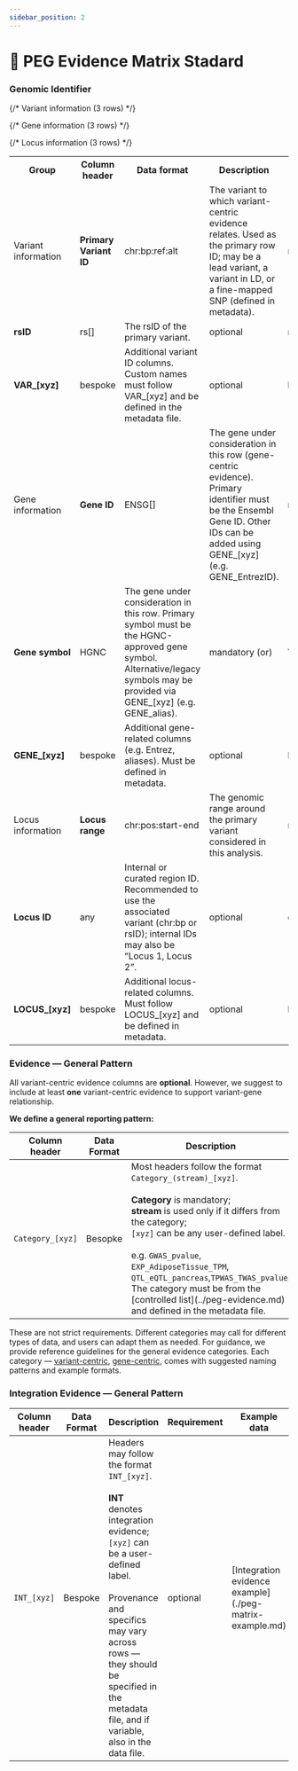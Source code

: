 ```yaml
---
sidebar_position: 2
---
```

# 📑 PEG Evidence Matrix Stadard
### Genomic Identifier
<style>{`
  .peg-schema { 
    width:100%; 
    border-collapse:collapse; 
    font-size:0.9rem;   /* slightly smaller to fit more */
    table-layout:fixed; /* ensures columns auto-wrap */
    white-space: normal;
    word-break: keep-all;  
    overflow-wrap:break-word;
  }

  .peg-schema th, .peg-schema td { 
    border:1px solid #e5e7eb; 
    padding:6px 8px; 
    vertical-align:top; 
  }

  .peg-schema th { 
    background:#f8fafc; 
    text-align:left; 
  }

  /* Column group cell */
  .peg-group { 
  background:#f3f4f6; 
  font-weight:600; 
  text-align:center; 
  width: 2rem;            /* very narrow column */
  writing-mode: vertical-rl;  /* vertical text flow */
  transform: rotate(180deg);  /* flip so it reads top-to-bottom */
  white-space: nowrap; 
  padding: 4px;           /* reduce padding so text fits nicely */
}

  /* Requirement tags */
  .req { font-weight:700; }
  .req-mand { color:#c00000; }
  .req-rec { color:#e69138; }
  .req-opt { color:#6d9eeb; }

  /* Formats and examples */
  .fmt { 
    font-family:ui-monospace, SFMono-Regular, Menlo, monospace; 
    white-space:nowrap;   /* allow wrapping instead of nowrap */
  }
  .ex { 
    font-family:ui-monospace, SFMono-Regular, Menlo, monospace; 
    color:#334155; 
    white-space:normal;   /* allow wrapping */
  }
`}</style>


<table className="peg-schema">
  <tr>
    <th>Group</th>
    <th>Column header</th>
    <th>Data format</th>
    <th>Description</th>
    <th>Requirement</th>
    <th>Example data</th>
  </tr>

  {/* Variant information (3 rows) */}
  <tr>
    <td className="peg-group" rowSpan={3}>Variant information</td>
    <td><b>Primary Variant ID</b></td>
    <td className="fmt">chr:bp:ref:alt</td>
    <td>The variant to which variant-centric evidence relates. Used as the primary row ID; may be a lead variant, a variant in LD, or a fine-mapped SNP (defined in metadata).</td>
    <td className="req req-mand">mandatory</td>
    <td className="ex">chr10:114754071:T:C</td>
  </tr>
  <tr>
    <td><b>rsID</b></td>
    <td className="fmt">rs[]</td>
    <td>The rsID of the primary variant.</td>
    <td className="req req-opt">optional</td>
    <td className="ex">rs1234</td>
  </tr>
  <tr>
    <td><b>VAR_[xyz]</b></td>
    <td className="fmt">bespoke</td>
    <td>Additional variant ID columns. Custom names must follow <span className="fmt">VAR_[xyz]</span> and be defined in the metadata file.</td>
    <td className="req req-opt">optional</td>
    <td className="ex">bespoke</td>
  </tr>

  {/* Gene information (3 rows) */}
  <tr>
    <td className="peg-group" rowSpan={3}>Gene information</td>
    <td><b>Gene ID</b></td>
    <td className="fmt">ENSG[]</td>
    <td>The gene under consideration in this row (gene-centric evidence). Primary identifier must be the Ensembl Gene ID. Other IDs can be added using <span className="fmt">GENE_[xyz]</span> (e.g. <span className="fmt">GENE_EntrezID</span>).</td>
    <td className="req req-mand">mandatory (or)</td>
    <td className="ex">ENSG00000151532</td>
  </tr>
  <tr>
    <td><b>Gene symbol</b></td>
    <td className="fmt">HGNC</td>
    <td>The gene under consideration in this row. Primary symbol must be the HGNC-approved gene symbol. Alternative/legacy symbols may be provided via <span className="fmt">GENE_[xyz]</span> (e.g. <span className="fmt">GENE_alias</span>).</td>
    <td className="req req-mand">mandatory (or)</td>
    <td className="ex">VTI1A</td>
  </tr>
  <tr>
    <td><b>GENE_[xyz]</b></td>
    <td className="fmt">bespoke</td>
    <td>Additional gene-related columns (e.g. Entrez, aliases). Must be defined in metadata.</td>
    <td className="req req-opt">optional</td>
    <td className="ex">bespoke</td>
  </tr>

  {/* Locus information (3 rows) */}
  <tr>
    <td className="peg-group" rowSpan={3}>Locus information</td>
    <td><b>Locus range</b></td>
    <td className="fmt">chr:pos:start-end</td>
    <td>The genomic range around the primary variant considered in this analysis.</td>
    <td className="req req-rec">recommended</td>
    <td className="ex">chr10:1000-2000</td>
  </tr>
  <tr>
    <td><b>Locus ID</b></td>
    <td className="fmt">any</td>
    <td>Internal or curated region ID. Recommended to use the associated variant (<span className="fmt">chr:bp</span> or <span className="fmt">rsID</span>); internal IDs may also be “Locus 1, Locus 2”.</td>
    <td className="req req-opt">optional</td>
    <td className="ex">chr10:114754071:T:C</td>
  </tr>
  <tr>
    <td><b>LOCUS_[xyz]</b></td>
    <td className="fmt">bespoke</td>
    <td>Additional locus-related columns. Must follow <span className="fmt">LOCUS_[xyz]</span> and be defined in metadata.</td>
    <td className="req req-opt">optional</td>
    <td className="ex">bespoke</td>
  </tr>
</table>








### Evidence — General Pattern
All variant-centric evidence columns are **optional**. However, we suggest to include at least **one** variant-centric evidence to support variant-gene relationship.

**We define a general reporting pattern:**
<table class="peg-schema">
  <thead>
    <tr>
      <th>Column header</th>
      <th>Data Format</th>
      <th>Description</th>
      <th>Requirement</th>
      <th>Example data</th>
    </tr>
  </thead>
  <tbody>
    <tr>
      <td><code>Category_[xyz]</code></td>
      <td class="fmt">Besopke</td>
      <td>Most headers follow the format <code>Category_(stream)_[xyz]</code>.<br/><br/>
      <strong>Category</strong> is mandatory; <br/><strong>stream</strong> is used only if it differs from the category;<br/>
      <code>[xyz]</code> can be any user-defined label.<br/><br/>
      e.g. <code>GWAS_pvalue</code>,
      <code>EXP_AdiposeTissue_TPM</code>,
      <code>QTL_eQTL_pancreas</code>,<code>TPWAS_TWAS_pvalue</code>. 
      The category must be from the [controlled list](../peg-evidence.md) and defined in the metadata file.</td>
      <td class="req req-opt">optional</td>
      <td>[variant-centric evidence examples](./peg-matrix-example.md#variant-centric-evidence-examples);<br/><br/>[gene-centric evidence examples](./peg-matrix-example.md#gene-centric-evidence-examples)</td>
    </tr>
   </tbody>
</table>

These are not strict requirements. Different categories may call for different types of data, and users can adapt them as needed. For guidance, we provide reference guidelines for the general evidence categories. Each category — [variant-centric](./peg-matrix-example.md#variant-centric-evidence-examples), [gene-centric](./peg-matrix-example.md#gene-centric-evidence-examples), comes with suggested naming patterns and example formats.

### Integration Evidence — General Pattern

<table class="peg-schema">
  <thead>
    <tr>
      <th>Column header</th>
      <th>Data Format</th>
      <th>Description</th>
      <th>Requirement</th>
      <th>Example data</th>
    </tr>
  </thead>
  <tbody>
    <tr>
      <td><code>INT_[xyz]</code></td>
      <td class="fmt">Bespoke</td>
      <td>
        Headers may follow the format <code>INT_[xyz]</code>.<br/><br/>
        <strong>INT</strong> denotes integration evidence; <br/> <code>[xyz]</code> can be a user-defined label.<br/><br/>
        Provenance and specifics may vary across rows — they should be specified in the metadata file, and if variable, also in the data file.
      </td>
      <td class="req req-opt">optional</td>
      <td class="ex">[Integration evidence example](./peg-matrix-example.md)</td>
    </tr>
  </tbody>
</table>

